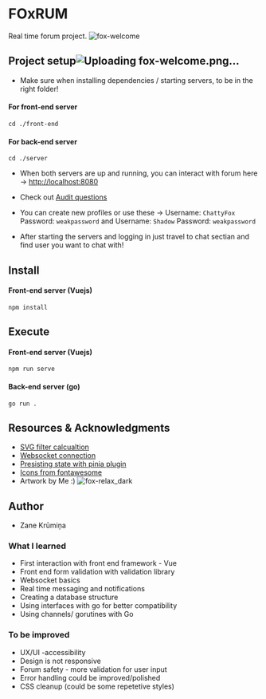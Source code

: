 [//]: # "Do Ctrl + Shift + V for a better viewing experience"

# FOxRUM
Real time forum project. 
![fox-welcome](https://user-images.githubusercontent.com/79696183/200189627-ecb9db5e-c78c-43d8-ad8f-2fb34b97bd75.png)

## Project setup![Uploading fox-welcome.png…]()


- Make sure when installing dependencies / starting servers, to be in the right folder!

#### For front-end server

```
cd ./front-end
```

#### For back-end server

```
cd ./server
```

- When both servers are up and running, you can interact with forum here -> [http://localhost:8080](http://localhost:8080/login)

- Check out [Audit questions](https://github.com/01-edu/public/blob/master/subjects/real-time-forum/typing-in-progress/audit.md)

- You can create new profiles or use these -> Username: `ChattyFox` Password: `weakpassword` and Username: `Shadow` Password: `weakpassword` 

- After starting the servers and logging in just travel to chat sectian and find user you want to chat with!

## Install

#### Front-end server (Vuejs)

```
npm install
```

## Execute

#### Front-end server (Vuejs)

```
npm run serve
```

#### Back-end server (go)

```
go run .
```

## Resources & Acknowledgments

- [SVG filter calcualtion](https://codepen.io/sosuke/pen/Pjoqqp)
- [Websocket connection](https://www.whichdev.com/go-vuejs-chat/)
- [Presisting state with pinia plugin](https://github.com/prazdevs/pinia-plugin-persistedstate)
- [Icons from fontawesome](https://fontawesome.com/icons)
- Artwork by Me :)
![fox-relax_dark](https://user-images.githubusercontent.com/79696183/200189638-affa7ec4-9616-4620-9942-758e8d6b7eb3.png)

## Author

- Zane Krūmiņa

### What I learned

- First interaction with front end framework - Vue
- Front end form validation with validation library
- Websocket basics
- Real time messaging and notifications
- Creating a database structure
- Using interfaces with go for better compatibility
- Using channels/ gorutines with Go

### To be improved

- UX/UI -accessibility
- Design is not responsive
- Forum safety - more validation for user input
- Error handling could be improved/polished
- CSS cleanup (could be some repetetive styles)

